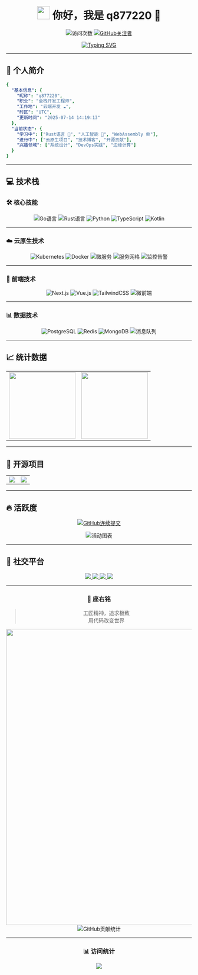 <div align="center">
  
# <img src="https://media.giphy.com/media/f3oXKfLFxkqYbhKlp0/giphy.gif" width="35"> 你好，我是 **q877220** 👋

![访问次数](https://komarev.com/ghpvc/?username=q877220&color=00e1ff&style=for-the-badge&label=访问次数)
[![GitHub关注者](https://img.shields.io/github/followers/q877220?style=for-the-badge&color=00e1ff&label=关注者)](https://github.com/q877220)

</div>

<!-- 动态打字效果 -->
<div align="center">
  
[![Typing SVG](https://readme-typing-svg.herokuapp.com?font=Noto+Sans+SC&weight=700&size=30&duration=3000&pause=1000&color=00E1FF&center=true&vCenter=true&random=false&width=600&lines=全栈开发工程师+💻;云原生开发者+☁️;人工智能爱好者+🤖;终身学习者+📚)](https://github.com/q877220)

</div>

---

## 🎯 个人简介

```yaml
{
  "基本信息": {
    "昵称": "q877220",
    "职业": "全栈开发工程师",
    "工作地": "云端开发 ☁️",
    "时区": "UTC",
    "更新时间": "2025-07-14 14:19:13"
  },
  "当前状态": {
    "学习中": ["Rust语言 🦀", "人工智能 🤖", "WebAssembly 🕸️"],
    "进行中": ["云原生项目", "技术博客", "开源贡献"],
    "兴趣领域": ["系统设计", "DevOps实践", "边缘计算"]
  }
}
```

---

## 💻 技术栈

### 🛠️ 核心技能
<div align="center">

![Go语言](https://img.shields.io/badge/Go语言-%2300ADD8.svg?style=for-the-badge&logo=go&logoColor=white)
![Rust语言](https://img.shields.io/badge/Rust语言-%23000000.svg?style=for-the-badge&logo=rust&logoColor=white)
![Python](https://img.shields.io/badge/Python-3670A0?style=for-the-badge&logo=python&logoColor=ffdd54)
![TypeScript](https://img.shields.io/badge/TypeScript-%23007ACC.svg?style=for-the-badge&logo=typescript&logoColor=white)
![Kotlin](https://img.shields.io/badge/Kotlin-%237F52FF.svg?style=for-the-badge&logo=kotlin&logoColor=white)

</div>

---

### ☁️ 云原生技术
<div align="center">

![Kubernetes](https://img.shields.io/badge/kubernetes-容器编排-%23326ce5.svg?style=for-the-badge&logo=kubernetes&logoColor=white)
![Docker](https://img.shields.io/badge/docker-容器技术-%230db7ed.svg?style=for-the-badge&logo=docker&logoColor=white)
![微服务](https://img.shields.io/badge/微服务-架构设计-%23FF9900.svg?style=for-the-badge&logo=microservices&logoColor=white)
![服务网格](https://img.shields.io/badge/服务网格-Istio-%235835CC.svg?style=for-the-badge&logo=istio&logoColor=white)
![监控告警](https://img.shields.io/badge/监控告警-Prometheus-E6522C?style=for-the-badge&logo=Prometheus&logoColor=white)

</div>

---

### 🎨 前端技术
<div align="center">

![Next.js](https://img.shields.io/badge/Next.js-前端框架-black?style=for-the-badge&logo=next.js&logoColor=white)
![Vue.js](https://img.shields.io/badge/Vue.js-渐进式框架-%2335495e.svg?style=for-the-badge&logo=vuedotjs&logoColor=%234FC08D)
![TailwindCSS](https://img.shields.io/badge/TailwindCSS-样式框架-%2338B2AC.svg?style=for-the-badge&logo=tailwind-css&logoColor=white)
![微前端](https://img.shields.io/badge/微前端-架构设计-E10098?style=for-the-badge&logo=micro-frontends&logoColor=white)

</div>

---

### 📊 数据技术
<div align="center">

![PostgreSQL](https://img.shields.io/badge/PostgreSQL-关系型数据库-%23316192.svg?style=for-the-badge&logo=postgresql&logoColor=white)
![Redis](https://img.shields.io/badge/Redis-缓存数据库-%23DD0031.svg?style=for-the-badge&logo=redis&logoColor=white)
![MongoDB](https://img.shields.io/badge/MongoDB-文档数据库-%234ea94b.svg?style=for-the-badge&logo=mongodb&logoColor=white)
![消息队列](https://img.shields.io/badge/消息队列-Kafka-000?style=for-the-badge&logo=apachekafka)

</div>

---

## 📈 统计数据

<div align="center">
  <table>
    <tr>
      <td>
        <img height="180" src="https://github-readme-stats.vercel.app/api?username=q877220&show_icons=true&theme=react&bg_color=0D1117&hide_border=true&count_private=true&locale=cn"/>
      </td>
      <td>
        <img height="180" src="https://github-readme-stats.vercel.app/api/top-langs/?username=q877220&layout=compact&theme=react&bg_color=0D1117&hide_border=true&langs_count=8&hide=html,css&locale=cn"/>
      </td>
    </tr>
  </table>
</div>

---

## 🌟 开源项目
<div align="center">
  <table>
    <tr>
      <td>
        <a href="https://github.com/q877220/q877220">
          <img src="https://github-readme-stats.vercel.app/api/pin/?username=q877220&repo=q877220&theme=react&bg_color=0D1117&hide_border=true&locale=cn" />
        </a>
      </td>
      <td>
        <a href="https://github.com/q877220/cloud-native-stack">
          <img src="https://github-readme-stats.vercel.app/api/pin/?username=q877220&repo=cloud-native-stack&theme=react&bg_color=0D1117&hide_border=true&locale=cn" />
        </a>
      </td>
    </tr>
  </table>
</div>

---

## 🔥 活跃度

<div align="center">
  
[![GitHub连续提交](https://github-readme-streak-stats.herokuapp.com?user=q877220&theme=react&hide_border=true&background=0D1117&stroke=0D1117&fire=00E1FF&currStreakNum=00E1FF&ring=00E1FF&currStreakLabel=00E1FF&sideNums=00E1FF&sideLabels=00E1FF&dates=4C8EDA&locale=zh)](https://git.io/streak-stats)

<!-- 贡献图表 -->
![活动图表](https://github-readme-activity-graph.vercel.app/graph?username=q877220&theme=react&bg_color=0D1117&hide_border=true&line=00E1FF&color=00E1FF&custom_title=最近活动记录)

</div>

---

## 🤝 社交平台
<div align="center">

<!-- GitHub -->
<a href="https://github.com/q877220">
  <img src="https://img.shields.io/badge/GitHub-我的代码库-00e1ff?style=for-the-badge&logo=github&logoColor=white" />
</a>

<!-- 码云 -->
<a href="https://gitee.com/q877220">
  <img src="https://img.shields.io/badge/码云-国内仓库-00e1ff?style=for-the-badge&logo=gitee&logoColor=white" />
</a>

<!-- 知乎 -->
<a href="https://www.zhihu.com/people/q877220">
  <img src="https://img.shields.io/badge/知乎-分享见解-00e1ff?style=for-the-badge&logo=zhihu&logoColor=white" />
</a>

<!-- 掘金 -->
<a href="https://juejin.cn/user/q877220">
  <img src="https://img.shields.io/badge/掘金-技术社区-00e1ff?style=for-the-badge&logo=juejin&logoColor=white" />
</a>

</div>

---

<div align="center">

### 💫 座右铭
> 工匠精神，追求极致  
> 用代码改变世界

<!-- 3D贡献图 -->
<img width="800" src="https://github.com/q877220/q877220/blob/main/profile-3d-contrib/profile-night-green.svg"/>

<!-- 贪吃蛇贡献图 -->
<picture>
  <source media="(prefers-color-scheme: dark)" srcset="https://raw.githubusercontent.com/q877220/q877220/output/github-contribution-grid-snake-dark.svg">
  <source media="(prefers-color-scheme: light)" srcset="https://raw.githubusercontent.com/q877220/q877220/output/github-contribution-grid-snake.svg">
  <img alt="GitHub贡献统计" src="https://raw.githubusercontent.com/q877220/q877220/output/github-contribution-grid-snake.svg">
</picture>

</div>

---

<div align="center">
  
### 📊 访问统计
  <img src="https://profile-counter.glitch.me/q877220/count.svg" />
</div>
